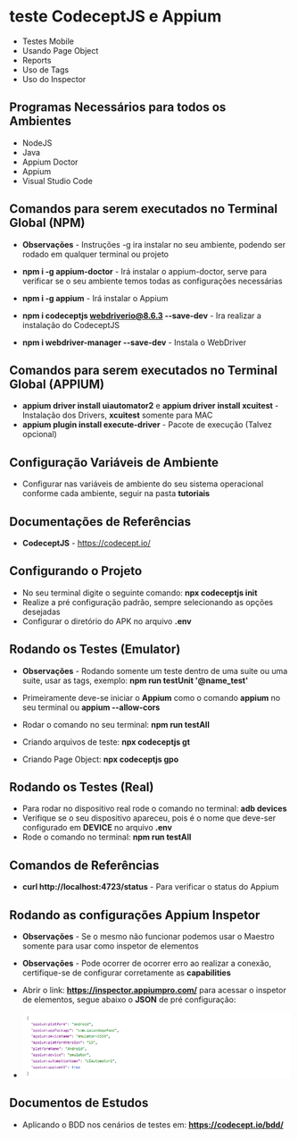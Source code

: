 # teste CodeceptJS e Appium

* Testes Mobile
* Usando Page Object
* Reports
* Uso de Tags
* Uso do Inspector

## Programas Necessários para todos os Ambientes

* NodeJS
* Java
* Appium Doctor
* Appium
* Visual Studio Code

## Comandos para serem executados no Terminal Global (NPM)

* **Observações** - Instruções -g ira instalar no seu ambiente, podendo ser rodado em qualquer terminal ou projeto

* **npm i -g appium-doctor** - Irá instalar o appium-doctor, serve para verificar se o seu ambiente temos todas as configurações necessárias
* **npm i -g appium** - Irá instalar o Appium
* **npm i codeceptjs webdriverio@8.6.3 --save-dev** - Ira realizar a instalação do CodeceptJS
* **npm i webdriver-manager --save-dev** - Instala o WebDriver

## Comandos para serem executados no Terminal Global (APPIUM)

* **appium driver install uiautomator2** e **appium driver install xcuitest** - Instalação dos Drivers, **xcuitest** somente para MAC
* **appium plugin install execute-driver** - Pacote de execução (Talvez opcional)

## Configuração Variáveis de Ambiente

* Configurar nas variáveis de ambiente do seu sistema operacional conforme cada ambiente, seguir na pasta **tutoriais**

## Documentações de Referências

* **CodeceptJS** - https://codecept.io/

## Configurando o Projeto

* No seu terminal digite o seguinte comando: **npx codeceptjs init**
* Realize a pré configuração padrão, sempre selecionando as opções desejadas
* Configurar o diretório do APK no arquivo **.env**

## Rodando os Testes (Emulator)

* **Observações** - Rodando somente um teste dentro de uma suite ou uma suite, usar as tags, exemplo: **npm run testUnit '@name_test'**

* Primeiramente deve-se iniciar o **Appium** como o comando **appium** no seu terminal ou **appium --allow-cors**
* Rodar o comando no seu terminal: **npm run testAll**
* Criando arquivos de teste: **npx codeceptjs gt**
* Criando Page Object: **npx codeceptjs gpo**

## Rodando os Testes (Real)

* Para rodar no dispositivo real rode o comando no terminal: **adb devices**
* Verifique se o seu dispositivo apareceu, pois é o nome que deve-ser configurado em **DEVICE** no arquivo **.env**
* Rode o comando no terminal: **npm run testAll**

## Comandos de Referências

* **curl http://localhost:4723/status** - Para verificar o status do Appium

## Rodando as configurações Appium Inspetor

* **Observações** - Se o mesmo não funcionar podemos usar o Maestro somente para usar como inspetor de elementos
* **Observações** - Pode ocorrer de ocorrer erro ao realizar a conexão, certifique-se de configurar corretamente as **capabilities**

* Abrir o link: **https://inspector.appiumpro.com/** para acessar o inspetor de elementos, segue abaixo o **JSON** de pré configuração:

* ![Json de exemplo](tutoriais/images/json-completo.png)

## Documentos de Estudos

* Aplicando o BDD nos cenários de testes em: **https://codecept.io/bdd/**
